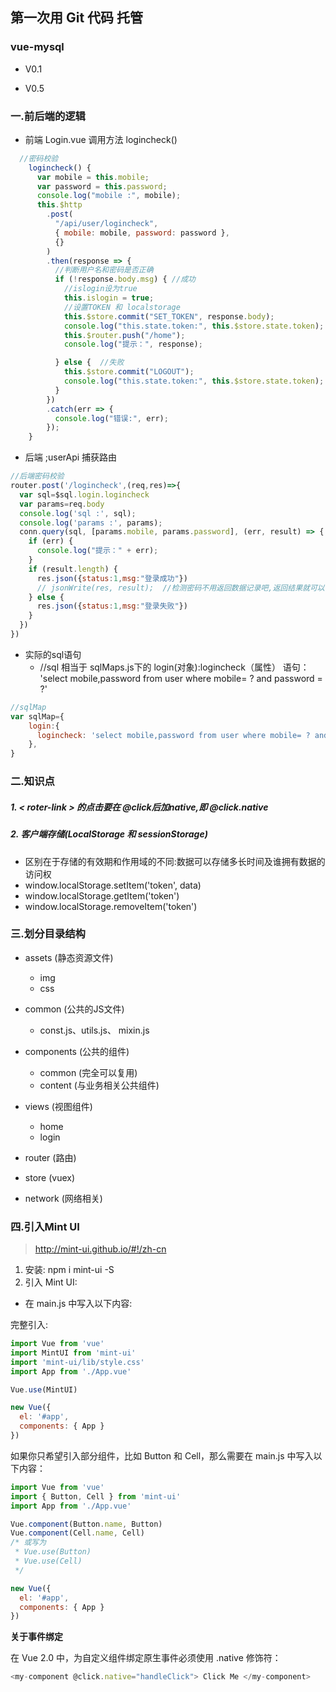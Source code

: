 <!--
 * @作者: Edwin Yeung
 * @Date: 2020-02-18 13:38:59
 * @修改人: Edwin Yeung
 * @LastEditTime: 2020-03-16 00:03:05
 * @描述: 
 -->
## 第一次用 Git 代码 托管
### vue-mysql

- V0.1



- V0.5
### 一.前后端的逻辑  
  - 前端 Login.vue 调用方法 logincheck()

```js
  //密码校验
    logincheck() {
      var mobile = this.mobile;
      var password = this.password;
      console.log("mobile :", mobile);
      this.$http
        .post(
          "/api/user/logincheck",
          { mobile: mobile, password: password },
          {}
        )
        .then(response => {
          //判断用户名和密码是否正确
          if (!response.body.msg) { //成功
            //islogin设为true
            this.islogin = true;
            //设置TOKEN 和 localstorage
            this.$store.commit("SET_TOKEN", response.body);
            console.log("this.state.token:", this.$store.state.token);
            this.$router.push("/home");
            console.log("提示：", response);

          } else {  //失败
            this.$store.commit("LOGOUT");
            console.log("this.state.token:", this.$store.state.token);
          }
        })
        .catch(err => {
          console.log("错误:", err);
        });
    }
```

- 后端 ;userApi 捕获路由

```js
//后端密码校验
router.post('/logincheck',(req,res)=>{
  var sql=$sql.login.logincheck
  var params=req.body
  console.log('sql :', sql);
  console.log('params :', params);
  conn.query(sql, [params.mobile, params.password], (err, result) => {
    if (err) {
      console.log("提示：" + err);
    }
    if (result.length) {
      res.json({status:1,msg:"登录成功"})
      // jsonWrite(res, result);  //检测密码不用返回数据记录吧,返回结果就可以
    } else {
      res.json({status:1,msg:"登录失败"})
    }
  })
})
```
- 实际的sql语句
  - //sql 相当于 sqlMaps.js下的 login(对象):logincheck（属性） 语句： 'select mobile,password from user where mobile= ? and password = ?'
```js
//sqlMap
var sqlMap={
    login:{
      logincheck: 'select mobile,password from user where mobile= ? and password = ?'
    },
}
```  
### 二.知识点
 ##### 1. < roter-link > 的点击要在 @click后加native,即 @click.native
 
 ##### 2. 客户端存储(LocalStorage 和 sessionStorage)
 - 区别在于存储的有效期和作用域的不同:数据可以存储多长时间及谁拥有数据的访问权
 - window.localStorage.setItem('token', data)
 - window.localStorage.getItem('token')
 - window.localStorage.removeItem('token')


### 三.划分目录结构

- assets (静态资源文件)
  - img
  - css
- common (公共的JS文件)
  - const.js、utils.js、 mixin.js

- components (公共的组件)
  - common (完全可以复用)
  - content (与业务相关公共组件)
- views (视图组件)
  - home
  - login
- router (路由)
- store (vuex)
- network (网络相关)

###  四.引入Mint UI 
> http://mint-ui.github.io/#!/zh-cn
1. 安装: npm i mint-ui -S
2. 引入 Mint UI:
  - 在 main.js 中写入以下内容:

完整引入:
```js
import Vue from 'vue'
import MintUI from 'mint-ui'
import 'mint-ui/lib/style.css'
import App from './App.vue'

Vue.use(MintUI)

new Vue({
  el: '#app',
  components: { App }
})
```
如果你只希望引入部分组件，比如 Button 和 Cell，那么需要在 main.js 中写入以下内容：
```js
import Vue from 'vue'
import { Button, Cell } from 'mint-ui'
import App from './App.vue'

Vue.component(Button.name, Button)
Vue.component(Cell.name, Cell)
/* 或写为
 * Vue.use(Button)
 * Vue.use(Cell)
 */

new Vue({
  el: '#app',
  components: { App }
})
```
**关于事件绑定**

在 Vue 2.0 中，为自定义组件绑定原生事件必须使用 .native 修饰符：
```js
<my-component @click.native="handleClick"> Click Me </my-component>
```

